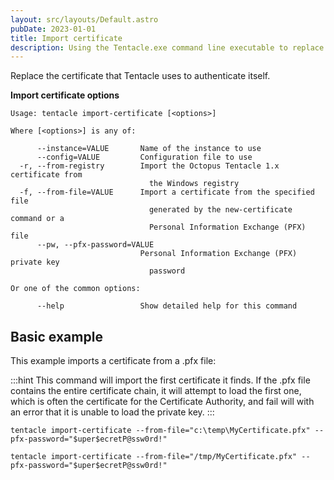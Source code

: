 ```yaml
---
layout: src/layouts/Default.astro
pubDate: 2023-01-01
title: Import certificate
description: Using the Tentacle.exe command line executable to replace the certificate that Tentacle uses to authenticate itself.
---
```


Replace the certificate that Tentacle uses to authenticate itself.

**Import certificate options**

```text
Usage: tentacle import-certificate [<options>]

Where [<options>] is any of:

      --instance=VALUE       Name of the instance to use
      --config=VALUE         Configuration file to use
  -r, --from-registry        Import the Octopus Tentacle 1.x certificate from
                               the Windows registry
  -f, --from-file=VALUE      Import a certificate from the specified file
                               generated by the new-certificate command or a
                               Personal Information Exchange (PFX) file
      --pw, --pfx-password=VALUE
                             Personal Information Exchange (PFX) private key
                               password

Or one of the common options:

      --help                 Show detailed help for this command
```

## Basic example

This example imports a certificate from a .pfx file:

:::hint
This command will import the first certificate it finds.  If the .pfx file contains the entire certificate chain, it will attempt to load the first one, which is often the certificate for the Certificate Authority, and fail will with an error that it is unable to load the private key.
:::

```text Windows
tentacle import-certificate --from-file="c:\temp\MyCertificate.pfx" --pfx-password="$uper$ecretP@ssw0rd!"
```
```text Linux
tentacle import-certificate --from-file="/tmp/MyCertificate.pfx" --pfx-password="$uper$ecretP@ssw0rd!"
```
